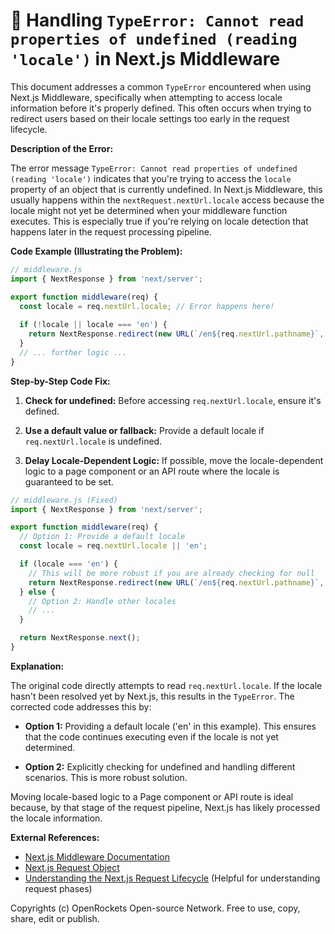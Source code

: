 # 🐞 Handling `TypeError: Cannot read properties of undefined (reading 'locale')` in Next.js Middleware


This document addresses a common `TypeError` encountered when using Next.js Middleware, specifically when attempting to access locale information before it's properly defined.  This often occurs when trying to redirect users based on their locale settings too early in the request lifecycle.

**Description of the Error:**

The error message `TypeError: Cannot read properties of undefined (reading 'locale')` indicates that you're trying to access the `locale` property of an object that is currently undefined. In Next.js Middleware, this usually happens within the `nextRequest.nextUrl.locale`  access because the locale might not yet be determined when your middleware function executes.  This is especially true if you're relying on locale detection that happens later in the request processing pipeline.

**Code Example (Illustrating the Problem):**

```javascript
// middleware.js
import { NextResponse } from 'next/server';

export function middleware(req) {
  const locale = req.nextUrl.locale; // Error happens here!
  
  if (!locale || locale === 'en') {
    return NextResponse.redirect(new URL(`/en${req.nextUrl.pathname}`, req.url));
  }
  // ... further logic ...
}
```

**Step-by-Step Code Fix:**

1. **Check for undefined:** Before accessing `req.nextUrl.locale`, ensure it's defined.

2. **Use a default value or fallback:** Provide a default locale if `req.nextUrl.locale` is undefined.

3. **Delay Locale-Dependent Logic:** If possible, move the locale-dependent logic to a page component or an API route where the locale is guaranteed to be set.


```javascript
// middleware.js (Fixed)
import { NextResponse } from 'next/server';

export function middleware(req) {
  // Option 1: Provide a default locale
  const locale = req.nextUrl.locale || 'en';

  if (locale === 'en') {
    // This will be more robust if you are already checking for null
    return NextResponse.redirect(new URL(`/en${req.nextUrl.pathname}`, req.url));
  } else {
    // Option 2: Handle other locales
    // ...
  }

  return NextResponse.next();
}

```

**Explanation:**

The original code directly attempts to read `req.nextUrl.locale`.  If the locale hasn't been resolved yet by Next.js, this results in the `TypeError`. The corrected code addresses this by:

* **Option 1:**  Providing a default locale ('en' in this example).  This ensures that the code continues executing even if the locale is not yet determined.

* **Option 2:**  Explicitly checking for undefined and handling different scenarios.  This is more robust solution.

Moving locale-based logic to a Page component or API route is ideal because, by that stage of the request pipeline, Next.js has likely processed the locale information.

**External References:**

* [Next.js Middleware Documentation](https://nextjs.org/docs/app/building-your-application/routing/middleware)
* [Next.js Request Object](https://nextjs.org/docs/app/building-your-application/routing/middleware#request-object)
* [Understanding the Next.js Request Lifecycle](https://nextjs.org/docs/app/building-your-application/routing/overview) (Helpful for understanding request phases)



Copyrights (c) OpenRockets Open-source Network. Free to use, copy, share, edit or publish.

